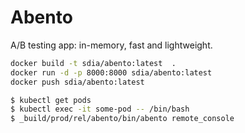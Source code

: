 # Abento

A/B testing app: in-memory, fast and lightweight.




``` bash
docker build -t sdia/abento:latest  .
docker run -d -p 8000:8000 sdia/abento:latest
docker push sdia/abento:latest
```


```bash
$ kubectl get pods
$ kubectl exec -it some-pod -- /bin/bash
$ _build/prod/rel/abento/bin/abento remote_console
```
